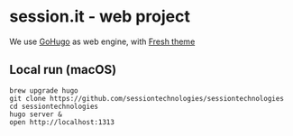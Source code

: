 # session.it - web project

We use [GoHugo](https://gohugo.io/) as web engine, with [Fresh theme](https://github.com/lucperkins/hugo-fresh)

## Local run (macOS)
```
brew upgrade hugo
git clone https://github.com/sessiontechnologies/sessiontechnologies
cd sessiontechnologies
hugo server &
open http://localhost:1313
```

